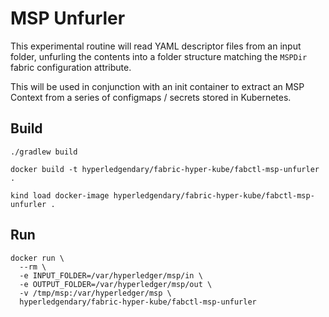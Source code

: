 # MSP Unfurler 

This experimental routine will read YAML descriptor files from an input folder,
unfurling the contents into a folder structure matching the `MSPDir` fabric 
configuration attribute.

This will be used in conjunction with an init container to extract an MSP Context from 
a series of configmaps / secrets stored in Kubernetes.

## Build 

```shell
./gradlew build 

docker build -t hyperledgendary/fabric-hyper-kube/fabctl-msp-unfurler .

kind load docker-image hyperledgendary/fabric-hyper-kube/fabctl-msp-unfurler .
```

## Run  

```shell
docker run \
  --rm \
  -e INPUT_FOLDER=/var/hyperledger/msp/in \
  -e OUTPUT_FOLDER=/var/hyperledger/msp/out \
  -v /tmp/msp:/var/hyperledger/msp \
  hyperledgendary/fabric-hyper-kube/fabctl-msp-unfurler
```
